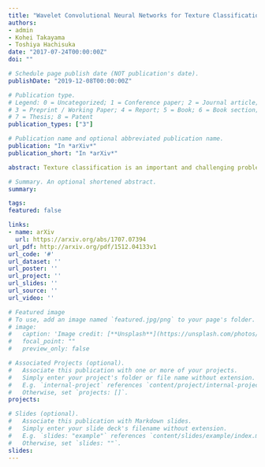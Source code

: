 ```yaml
---
title: "Wavelet Convolutional Neural Networks for Texture Classification"
authors:
- admin
- Kohei Takayama
- Toshiya Hachisuka
date: "2017-07-24T00:00:00Z"
doi: ""

# Schedule page publish date (NOT publication's date).
publishDate: "2019-12-08T00:00:00Z"

# Publication type.
# Legend: 0 = Uncategorized; 1 = Conference paper; 2 = Journal article;
# 3 = Preprint / Working Paper; 4 = Report; 5 = Book; 6 = Book section;
# 7 = Thesis; 8 = Patent
publication_types: ["3"]

# Publication name and optional abbreviated publication name.
publication: "In *arXiv*"
publication_short: "In *arXiv*"

abstract: Texture classification is an important and challenging problem in many image processing applications. While convolutional neural networks (CNNs) achieved significant successes for image classification, texture classification remains a difficult problem since textures usually do not contain enough information regarding the shape of object. In image processing, texture classification has been traditionally studied well with spectral analyses which exploit repeated structures in many textures. Since CNNs process images as-is in the spatial domain whereas spectral analyses process images in the frequency domain, these models have different characteristics in terms of performance. We propose a novel CNN architecture, wavelet CNNs, which integrates a spectral analysis into CNNs. Our insight is that the pooling layer and the convolution layer can be viewed as a limited form of a spectral analysis. Based on this insight, we generalize both layers to perform a spectral analysis with wavelet transform. Wavelet CNNs allow us to utilize spectral information which is lost in conventional CNNs but useful in texture classification. The experiments demonstrate that our model achieves better accuracy in texture classification than existing models. We also show that our model has significantly fewer parameters than CNNs, making our model easier to train with less memory.

# Summary. An optional shortened abstract.
summary:

tags:
featured: false

links:
- name: arXiv
  url: https://arxiv.org/abs/1707.07394
url_pdf: http://arxiv.org/pdf/1512.04133v1
url_code: '#'
url_dataset: ''
url_poster: ''
url_project: ''
url_slides: ''
url_source: ''
url_video: ''

# Featured image
# To use, add an image named `featured.jpg/png` to your page's folder. 
# image:
#   caption: 'Image credit: [**Unsplash**](https://unsplash.com/photos/s9CC2SKySJM)'
#   focal_point: ""
#   preview_only: false

# Associated Projects (optional).
#   Associate this publication with one or more of your projects.
#   Simply enter your project's folder or file name without extension.
#   E.g. `internal-project` references `content/project/internal-project/index.md`.
#   Otherwise, set `projects: []`.
projects:

# Slides (optional).
#   Associate this publication with Markdown slides.
#   Simply enter your slide deck's filename without extension.
#   E.g. `slides: "example"` references `content/slides/example/index.md`.
#   Otherwise, set `slides: ""`.
slides:
---
```

